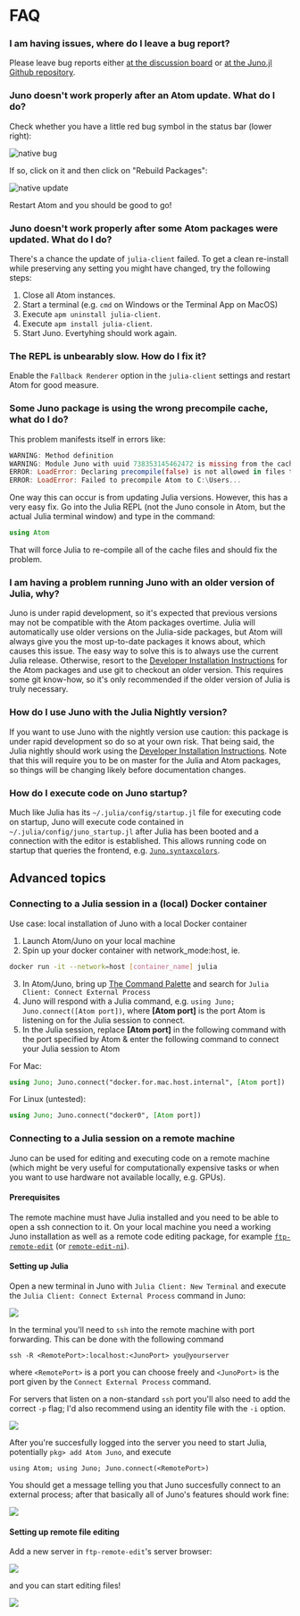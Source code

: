 # FAQ

### I am having issues, where do I leave a bug report?

Please leave bug reports either [at the discussion board](https://discourse.julialang.org)
or [at the Juno.jl Github repository](https://github.com/JunoLab/Juno.jl/issues).

### Juno doesn't work properly after an Atom update. What do I do?
Check whether you have a little red bug symbol in the status bar (lower right):

![native bug](../assets/native_bug.png)

If so, click on it and then click on "Rebuild Packages":

![native update](../assets/native_update.png)

Restart Atom and you should be good to go!

### Juno doesn't work properly after some Atom packages were updated. What do I do?

There's a chance the update of `julia-client` failed. To get a clean re-install
while preserving any setting you might have changed, try the following steps:

1. Close all Atom instances.
2. Start a terminal (e.g. `cmd` on Windows or the Terminal App on MacOS)
3. Execute `apm uninstall julia-client`.
4. Execute `apm install julia-client`.
5. Start Juno. Evertyhing should work again.

### The REPL is unbearably slow. How do I fix it?

Enable the `Fallback Renderer` option in the `julia-client` settings and restart
Atom for good measure.

### Some Juno package is using the wrong precompile cache, what do I do?

This problem manifests itself in errors like:

```julia
WARNING: Method definition
WARNING: Module Juno with uuid 738353145462472 is missing from the cache.
ERROR: LoadError: Declaring precompile(false) is not allowed in files that are being precompiled.
ERROR: LoadError: Failed to precompile Atom to C:\Users...
```

One way this can occur is from updating Julia versions. However, this has a very
easy fix. Go into the Julia REPL (not the Juno console in Atom, but the actual
Julia terminal window) and type in the command:

```julia
using Atom
```

That will force Julia to re-compile all of the cache files and should fix the problem.

### I am having a problem running Juno with an older version of Julia, why?

Juno is under rapid development, so it's expected that previous versions may not
be compatible with the Atom packages overtime. Julia will automatically use older
versions on the Julia-side packages, but Atom will always give you the most up-to-date
packages it knows about, which causes this issue. The easy way to solve this is
to always use the current Julia release. Otherwise, resort to the [Developer Installation Instructions](@ref)
for the Atom packages and use git to checkout an older version. This requires some
git know-how, so it's only recommended if the older version of Julia is truly necessary.

### How do I use Juno with the Julia Nightly version?

If you want to use Juno with the nightly version use caution: this package is under
rapid development so do so at your own risk. That being said, the Julia nightly
should work using the [Developer Installation Instructions](@ref). Note that this will require you to
be on master for the Julia and Atom packages, so things will be changing likely
before documentation changes.

### How do I execute code on Juno startup?

Much like Julia has its `~/.julia/config/startup.jl` file for executing code on startup, Juno will execute code contained in `~/.julia/config/juno_startup.jl` after Julia has been booted and a connection with the editor is established. This allows running code on startup that queries the frontend, e.g. [`Juno.syntaxcolors`](@ref).

## Advanced topics

### Connecting to a Julia session in a (local) Docker container

Use case: local installation of Juno with a local Docker container

1. Launch Atom/Juno on your local machine
2. Spin up your docker container with network_mode:host, ie.

```bash
docker run -it --network=host [container_name] julia
```

3. In Atom/Juno, bring up [The Command Palette](@ref) and search for `Julia Client: Connect External Process`
4. Juno will respond with a Julia command, e.g. `using Juno; Juno.connect([Atom port])`, where **[Atom port]** is the port Atom is listening on for the Julia session to connect.
5. In the Julia session, replace **[Atom port]** in the following command with the port specified by Atom & enter the following command to connect your Julia session to Atom

For Mac:
```julia
using Juno; Juno.connect("docker.for.mac.host.internal", [Atom port])
```

For Linux (untested):
```julia
using Juno; Juno.connect("docker0", [Atom port])
```

### Connecting to a Julia session on a remote machine

Juno can be used for editing and executing code on a remote machine (which might be very useful for computationally expensive tasks or when you want to use hardware not available locally, e.g. GPUs).

#### Prerequisites

The remote machine must have Julia installed and you need to be able to open a ssh connection to it. On your local machine you need a working Juno installation as well as a remote code editing package, for example [`ftp-remote-edit`](https://github.com/h3imdall/ftp-remote-edit) (or [`remote-edit-ni`](https://github.com/newinnovations/remote-edit-ni)).

#### Setting up Julia

Open a new terminal in Juno with `Julia Client: New Terminal` and execute the `Julia Client: Connect External Process` command in Juno:

![](../assets/remote1.png)

In the terminal you'll need to `ssh` into the remote machine with port forwarding. This can be done with the
following command
```
ssh -R <RemotePort>:localhost:<JunoPort> you@yourserver
```
where `<RemotePort>` is a port you can choose freely and `<JunoPort>` is the port given by the `Connect External Process` command.

For servers that listen on a non-standard `ssh` port you'll also need to add the correct `-p` flag; I'd also recommend using an identity file with the `-i` option.

![](../assets/remote2.png)

After you're succesfully logged into the server you need to start Julia, potentially `pkg> add Atom Juno`, and execute
```
using Atom; using Juno; Juno.connect(<RemotePort>)
```
You should get a message telling you that Juno succesfully connect to an external process; after that basically all of Juno's features should work fine:

![](../assets/remote3.png)

#### Setting up remote file editing

Add a new server in `ftp-remote-edit`'s server browser:

![](../assets/remote3.5.png)

and you can start editing files!

![](../assets/remote4.png)
